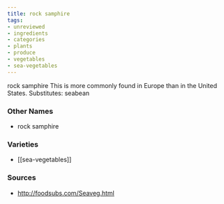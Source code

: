 ```yaml
---
title: rock samphire
tags:
- unreviewed
- ingredients
- categories
- plants
- produce
- vegetables
- sea-vegetables
---
```

rock samphire This is more commonly found in Europe than in the United States. Substitutes: seabean

### Other Names

* rock samphire

### Varieties

* [[sea-vegetables]]

### Sources
* http://foodsubs.com/Seaveg.html
